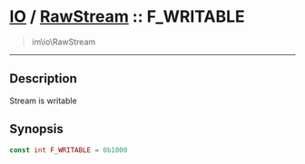# [IO](IO.md) / [RawStream](IO-RawStream.md) :: F_WRITABLE
 > im\io\RawStream
____

## Description
Stream is writable

## Synopsis
```php
const int F_WRITABLE = 0b1000
```
